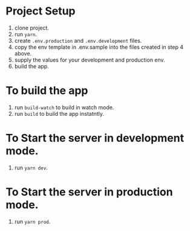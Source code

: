 # Project Setup

1. clone project.
2. run `yarn`.
3. create `.env.production` and `.env.development` files.
4. copy the env template in .env.sample into the files created in step 4 above.
5. supply the values for your development and production env.
6. build the app.

# To build the app
1. run `build-watch` to build in watch mode.
2. run `build` to build the app instatntly.

# To Start the server in development mode.
1. run `yarn dev`.

# To Start the server in production mode.
1. run `yarn prod`.